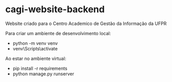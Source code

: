 # cagi-website-backend
Website criado para o Centro Academico de Gestão da Informação da UFPR


Para criar um ambiente de desenvolvimento local:

- python -m venv venv
- venv\Scripts\activate

Ao estar no ambiente virtual:

- pip install -r requirements
- python manage.py runserver